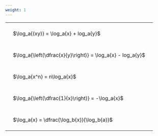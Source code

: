 ```yaml
---
weight: 1
---
```


<style type="text/css">
#T_b5c7a th.col_heading {
  text-align: left;
  font-size: 1em;
}
#T_b5c7a td {
  text-align: left;
  font-size: 1em;
  padding: 1.5em;
}
</style>
<table id="T_b5c7a">
  <thead>
  </thead>
  <tbody>
    <tr>
      <td id="T_b5c7a_row0_col0" class="data row0 col0" >$\log_a{(xy)} = \log_a{x} + log_a{y}$</td>
    </tr>
    <tr>
      <td id="T_b5c7a_row1_col0" class="data row1 col0" >$\log_a{\left(\dfrac{x}{y}\right)} = \log_a{x} - log_a{y}$</td>
    </tr>
    <tr>
      <td id="T_b5c7a_row2_col0" class="data row2 col0" >$\log_a{x^n} = n\log_a{x}$</td>
    </tr>
    <tr>
      <td id="T_b5c7a_row3_col0" class="data row3 col0" >$\log_a{\left(\dfrac{1}{x}\right)} = -\log_a{x}$</td>
    </tr>
    <tr>
      <td id="T_b5c7a_row4_col0" class="data row4 col0" >$\log_a{x} = \dfrac{\log_b{x}}{\log_b{a}}$</td>
    </tr>
  </tbody>
</table>
